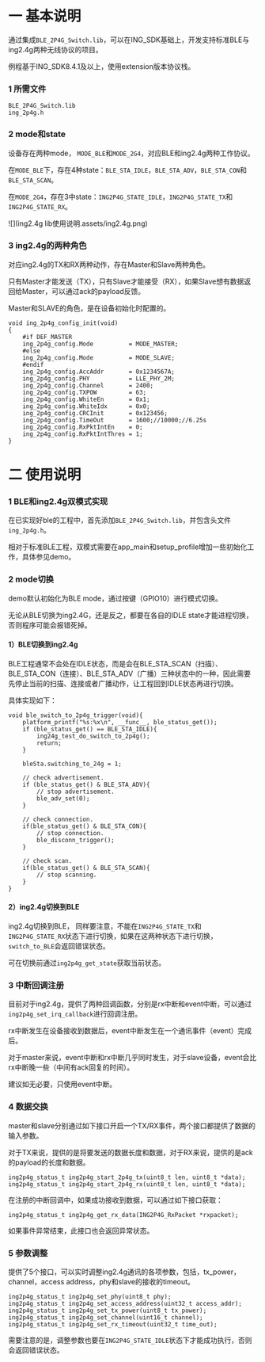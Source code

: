 # 一 基本说明

通过集成`BLE_2P4G_Switch.lib`，可以在ING_SDK基础上，开发支持标准BLE与ing2.4g两种无线协议的项目。

例程基于ING_SDK8.4.1及以上，使用extension版本协议栈。

### 1 所需文件

```
BLE_2P4G_Switch.lib
ing_2p4g.h
```

### 2 mode和state

设备存在两种mode， `MODE_BLE`和`MODE_2G4`，对应BLE和ing2.4g两种工作协议。

在`MODE_BLE`下，存在4种state：`BLE_STA_IDLE`，`BLE_STA_ADV`，`BLE_STA_CON`和`BLE_STA_SCAN`。

在`MODE_2G4`，存在3中state：`ING2P4G_STATE_IDLE`，`ING2P4G_STATE_TX`和`ING2P4G_STATE_RX`。

![](ing2.4g lib使用说明.assets/ing2.4g.png)

### 3 ing2.4g的两种角色

对应ing2.4g的TX和RX两种动作，存在Master和Slave两种角色。

只有Master才能发送（TX），只有Slave才能接受（RX），如果Slave想有数据返回给Master，可以通过ack的payload反馈。

Master和SLAVE的角色，是在设备初始化时配置的。

```
void ing_2p4g_config_init(void)
{
    #if DEF_MASTER
    ing_2p4g_config.Mode          = MODE_MASTER;
    #else
    ing_2p4g_config.Mode          = MODE_SLAVE;
    #endif
    ing_2p4g_config.AccAddr       = 0x1234567A;
    ing_2p4g_config.PHY           = LLE_PHY_2M;
    ing_2p4g_config.Channel       = 2400;
    ing_2p4g_config.TXPOW         = 63;
    ing_2p4g_config.WhiteEn       = 0x1;
    ing_2p4g_config.WhiteIdx      = 0x0;
    ing_2p4g_config.CRCInit       = 0x123456;
    ing_2p4g_config.TimeOut       = 1600;//10000;//6.25s
    ing_2p4g_config.RxPktIntEn    = 0;
    ing_2p4g_config.RxPktIntThres = 1;
}
```

# 二 使用说明

### 1 BLE和ing2.4g双模式实现

在已实现好ble的工程中，首先添加`BLE_2P4G_Switch.lib`，并包含头文件`ing_2p4g.h`。

相对于标准BLE工程，双模式需要在app_main和setup_profile增加一些初始化工作，具体参见demo。

### 2 mode切换

demo默认初始化为BLE mode，通过按键（GPIO10）进行模式切换。

无论从BLE切换为ing2.4G，还是反之，都要在各自的IDLE state才能进程切换，否则程序可能会报错死掉。

#### 1）BLE切换到ing2.4g

BLE工程通常不会处在IDLE状态，而是会在BLE_STA_SCAN（扫描）、BLE_STA_CON（连接）、BLE_STA_ADV（广播）三种状态中的一种，因此需要先停止当前的扫描、连接或者广播动作，让工程回到IDLE状态再进行切换。

具体实现如下：

```
void ble_switch_to_2p4g_trigger(void){
    platform_printf("%s:%x\n", __func__, ble_status_get());
    if (ble_status_get() == BLE_STA_IDLE){
        ing24g_test_do_switch_to_2p4g();
        return;
    }

    bleSta.switching_to_24g = 1;

    // check advertisement.
    if (ble_status_get() & BLE_STA_ADV){
        // stop advertisement.
        ble_adv_set(0);
    }

    // check connection.
    if(ble_status_get() & BLE_STA_CON){
        // stop connection.
        ble_disconn_trigger();
    }

    // check scan.
    if(ble_status_get() & BLE_STA_SCAN){
        // stop scanning.
    }
}
```

#### 2）ing2.4g切换到BLE

ing2.4g切换到BLE， 同样要注意，不能在`ING2P4G_STATE_TX`和`ING2P4G_STATE_RX`状态下进行切换，如果在这两种状态下进行切换，`switch_to_BLE`会返回错误状态。

可在切换前通过`ing2p4g_get_state`获取当前状态。

### 3 中断回调注册

目前对于ing2.4g，提供了两种回调函数，分别是rx中断和event中断，可以通过`ing2p4g_set_irq_callback`进行回调注册。

rx中断发生在设备接收到数据后，event中断发生在一个通讯事件（event）完成后。

对于master来说，event中断和rx中断几乎同时发生，对于slave设备，event会比rx中断晚一些（中间有ack回复的时间）。

建议如无必要，只使用event中断。

### 4 数据交换

master和slave分别通过如下接口开启一个TX/RX事件，两个接口都提供了数据的输入参数。

对于TX来说，提供的是将要发送的数据长度和数据，对于RX来说，提供的是ack的payload的长度和数据。

```
ing2p4g_status_t ing2p4g_start_2p4g_tx(uint8_t len, uint8_t *data);
ing2p4g_status_t ing2p4g_start_2p4g_rx(uint8_t len, uint8_t *data);
```

在注册的中断回调中，如果成功接收到数据，可以通过如下接口获取：

```
ing2p4g_status_t ing2p4g_get_rx_data(ING2P4G_RxPacket *rxpacket);
```

如果事件异常结束，此接口也会返回异常状态。

### 5 参数调整

提供了5个接口，可以实时调整ing2.4g通讯的各项参数，包括，tx_power，channel，access address，phy和slave的接收的timeout。

```
ing2p4g_status_t ing2p4g_set_phy(uint8_t phy);
ing2p4g_status_t ing2p4g_set_access_address(uint32_t access_addr);
ing2p4g_status_t ing2p4g_set_tx_power(uint8_t tx_power);
ing2p4g_status_t ing2p4g_set_channel(uint16_t channel);
ing2p4g_status_t ing2p4g_set_rx_timeout(uint32_t time_out);
```

需要注意的是，调整参数也要在`ING2P4G_STATE_IDLE`状态下才能成功执行，否则会返回错误状态。
